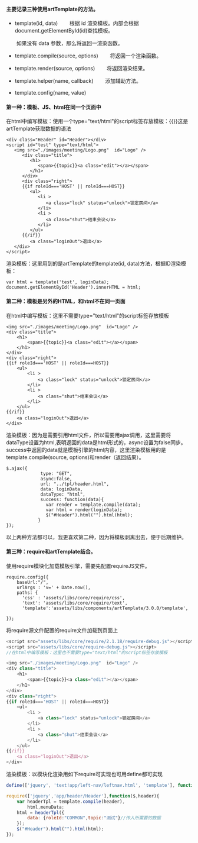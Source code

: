 #### 主要记录三种使用artTemplate的方法。

- template(id, data)
　　根据 id 渲染模板。内部会根据document.getElementById(id)查找模板。

　　如果没有 data 参数，那么将返回一渲染函数。

- template.compile(source, options)
　　将返回一个渲染函数。

- template.render(source, options)
　　将返回渲染结果。

- template.helper(name, callback)
　　添加辅助方法。

- template.config(name, value)

#### 第一种：模板、JS、html在同一个页面中
在html中编写模板：使用一个type="text/html"的script标签存放模板：{{}}这是artTemplate获取数据的语法
```
<div class="Header" id="Header"></div>
<script id="test" type="text/html">
   <img src="./images/meeting/Logo.png"  id="Logo" />
      <div class="title">
         <h1>
            <span>{{topic}}<a class="edit"></a></span>
         </h1>
      </div>
      <div class="right">
      {{if roleId==='HOST' || roleId===HOST}}
         <ul>
            <li >
               <a class="lock" status="unlock">锁定房间</a>
            </li>
            <li >
               <a class="shut">结束会议</a>
            </li>
         </ul>
      {{/if}}
         <a class="loginOut">退出</a>
   </div>
</script> 
```

渲染模板：这里用到的是artTemplate的template(id, data)方法，根据ID渲染模板：
```
var html = template('test', loginData);
document.getElementById('Header').innerHTML = html;
```
#### 第二种：模板是另外的HTML，和html不在同一页面
在html中编写模板：这里不需要type="text/html"的script标签存放模板

```
<img src="./images/meeting/Logo.png"  id="Logo" />
<div class="title">
    <h1>
        <span>{{topic}}<a class="edit"></a></span>
    </h1>
</div>
<div class="right">
{{if roleId==='HOST' || roleId===HOST}}
    <ul>
        <li >
            <a class="lock" status="unlock">锁定房间</a>
        </li>
        <li >
            <a class="shut">结束会议</a>
        </li>
    </ul>
{{/if}}
    <a class="loginOut">退出</a>
</div>
```

渲染模板：因为是需要引用html文件，所以需要用ajax调用，这里需要将dataType设置为html,表明返回的data是html形式的，async设置为false同步。
success中返回的data就是模板引擎的html内容，这里渲染模板用的是template.compile(source, options)和render（返回结果）。
```
$.ajax({
             type: "GET",
             async:false,
             url: "../tpl/header.html",
             data: loginData,
             dataType: "html",
             success: function(data){
               var render = template.compile(data);
               var html = render(loginData);
               $("#Header").html("").html(html);                  
            }
});
```
以上两种方法都可以，我更喜欢第二种，因为将模板剥离出去，便于后期维护。
#### 第三种：require和artTemplate结合。
使用require模块化加载模板引擎，需要先配置requireJS文件。
```
require.config({
    baseUrl:"/",
    urlArgs : 'v=' + Date.now(),
    paths: {
      'css' : 'assets/libs/core/require/css',
      'text': 'assets/libs/core/require/text',
      'template':'assets/libs/components/artTemplate/3.0.0/template',

});
```
将require源文件配置的require文件加载到页面上
```js
<script src="assets/libs/core/require/2.1.18/require-debug.js"></script>
<script src="assets/libs/core/require-debug.js"></script>
//在html中编写模板：这里也不需要type="text/html"的script标签存放模板

<img src="./images/meeting/Logo.png"  id="Logo" />
<div class="title">
    <h1>
        <span>{{topic}}<a class="edit"></a></span>
    </h1>
</div>
<div class="right">
{{if roleId==='HOST' || roleId===HOST}}
    <ul>
        <li >
            <a class="lock" status="unlock">锁定房间</a>
        </li>
        <li >
            <a class="shut">结束会议</a>
        </li>
    </ul>
{{/if}}
    <a class="loginOut">退出</a>
</div>
```
渲染模板：以模块化渲染用如下require可实现也可用define都可实现

```js
define(['jquery', 'text!app/left-nav/leftnav.html', 'template'], function($, Module, header, template) {})

require(['jquery','app/header/Header'],function($,header){
    var headerTpl = template.compile(header),
        html,menuData;
    html = headerTpl({
        data: {roleId:"COMMON",topic:"测试"}//传入所需要的数据
    });
    $("#Header").html("").html(html);   
});
```